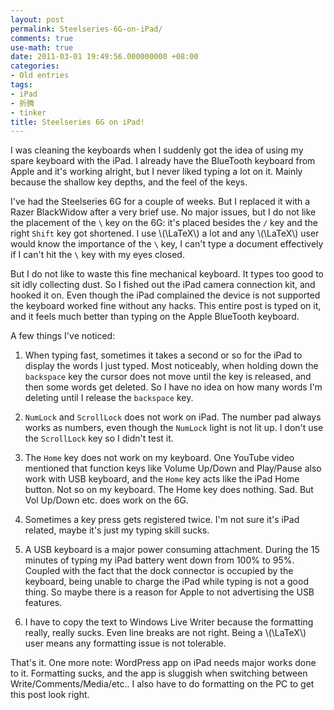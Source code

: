 ```yaml
---
layout: post
permalink: Steelseries-6G-on-iPad/
comments: true
use-math: true
date: 2011-03-01 19:49:56.000000000 +08:00
categories:
- Old entries
tags:
- iPad
- 折腾
- tinker
title: Steelseries 6G on iPad!
---
```


I was cleaning the keyboards when I suddenly got the idea of using my spare keyboard with the iPad. I already have the BlueTooth keyboard from Apple and it's working alright, but I never liked typing a lot on it. Mainly because the shallow key depths, and the feel of the keys.

I've had the Steelseries 6G for a couple of weeks. But I replaced it with a Razer BlackWidow after a very brief use. No major issues, but I do not like the placement of the `\` key on the 6G: it's placed besides the `/` key and the right `Shift` key got shortened. I use \\(\LaTeX\\) a lot and any \\(\LaTeX\\) user would know the importance of the `\` key, I can't type a document effectively if I can't hit the `\` key with my eyes closed.

But I do not like to waste this fine mechanical keyboard. It types too good to sit idly collecting dust. So I fished out the iPad camera connection kit, and hooked it on. Even though the iPad complained the device is not supported the keyboard worked fine without any hacks. This entire post is typed on it, and it feels much better than typing on the Apple BlueTooth keyboard.

A few things I've noticed:

1. When typing fast, sometimes it takes a second or so for the iPad to display the words I just typed. Most noticeably, when holding down the `backspace` key the cursor does not move until the key is released, and then some words get deleted. So I have no idea on how many words I'm deleting until I release the `backspace` key.

2. `NumLock` and `ScrollLock` does not work on iPad. The number pad always works as numbers, even though the `NumLock` light is not lit up. I don't use the `ScrollLock` key so I didn't test it.

3. The `Home` key does not work on my keyboard. One YouTube video mentioned that function keys like Volume Up/Down and Play/Pause also work with USB keyboard, and the `Home` key acts like the iPad Home button. Not so on my keyboard. The Home key does nothing. Sad. But Vol Up/Down etc. does work on the 6G.

4. Sometimes a key press gets registered twice. I'm not sure it's iPad related, maybe it's just my typing skill sucks.

5. A USB keyboard is a major power consuming attachment. During the 15 minutes of typing my iPad battery went down from 100% to 95%. Coupled with the fact that the dock connector is occupied by the keyboard, being unable to charge the iPad while typing is not a good thing. So maybe there is a reason for Apple to not advertising the USB features.

6. I have to copy the text to Windows Live Writer because the formatting really, really sucks. Even line breaks are not right. Being a \\(\LaTeX\\) user means any formatting issue is not tolerable.

That's it. One more note: WordPress app on iPad needs major works done to it. Formatting sucks, and the app is sluggish when switching between Write/Comments/Media/etc.. I also have to do formatting on the PC to get this post look right.
